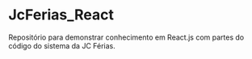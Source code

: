 # JcFerias_React
Repositório para demonstrar conhecimento em React.js com partes do código do sistema da JC Férias.
